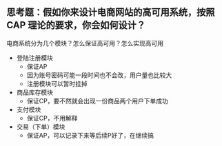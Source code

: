 
## 思考题：假如你来设计电商网站的高可用系统，按照 CAP 理论的要求，你会如何设计？

电商系统分为几个模块？怎么保证高可用？怎么实现高可用

- 登陆注册模块
    + 保证AP
    + 因为账号密码可能一段时间也不会改，用户量也比较大
    + 注册模块可以暂时挂掉
- 商品库存模块
    + 保证CP，要不然就会出现一份商品两个用户下单成功
- 支付模块
    + 保证CP，不用解释
- 交易（下单）模块
    + 保证AP，可以记录下来等后续P好了，在继续搞

